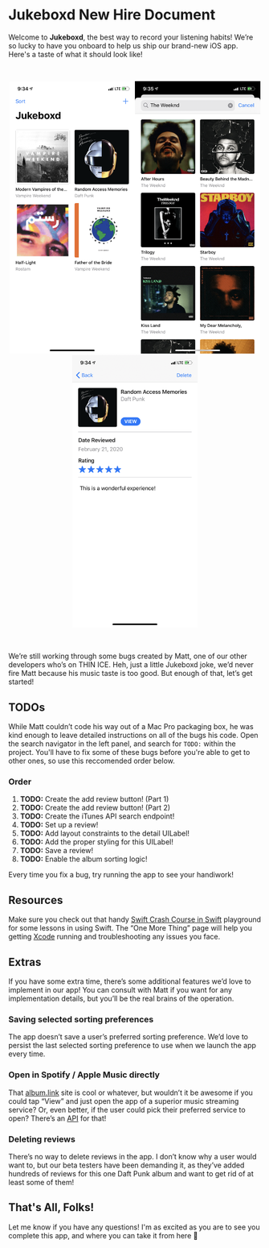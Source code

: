 # Jukeboxd New Hire Document

Welcome to **Jukeboxd**, the best way to record your listening habits! We’re so lucky to have you onboard to help us ship our brand-new iOS app. Here's a taste of what it should look like!

<br/>
<p align="center">
<img src="Assets/Home.PNG" width=250'><img src="Assets/Search.PNG" width=250><img src="Assets/Review.PNG" width=250>
</p>
<br/>

We’re still working through some bugs created by Matt, one of our other developers who’s on THIN ICE. Heh, just a little Jukeboxd joke, we’d never fire Matt because his music taste is too good. But enough of that, let’s get started!

## TODOs

While Matt couldn’t code his way out of a Mac Pro packaging box, he was kind enough to leave detailed instructions on all of the bugs his code. Open the search navigator in the left panel, and search for `TODO:` within the project. You'll have to fix some of these bugs before you're able to get to other ones, so use this reccomended order below.

### Order

1. **TODO:** Create the add review button! (Part 1)
2. **TODO:** Create the add review button! (Part 2)
3. **TODO:** Create the iTunes API search endpoint!
4. **TODO:** Set up a review!
5. **TODO:** Add layout constraints to the detail UILabel!
6. **TODO:** Add the proper styling for this UILabel!
7. **TODO:** Save a review!
8. **TODO:** Enable the album sorting logic!

Every time you fix a bug, try running the app to see your handiwork!

## Resources

Make sure you check out that handy [Swift Crash Course in Swift](https://www.icloud.com/iclouddrive/0QK5EbdEyPoPO8U86X_E8N69A#A_Swift_Crash_Course_in_Swift) playground for some lessons in using Swift. The “One More Thing” page will help you getting [Xcode](https://apps.apple.com/us/app/xcode/id497799835?mt=12) running and troubleshooting any issues you face.

## Extras

If you have some extra time, there’s some additional features we’d love to implement in our app! You can consult with Matt if you want for any implementation details, but you’ll be the real brains of the operation. 

### Saving selected sorting preferences

The app doesn’t save a user’s preferred sorting preference. We’d love to persist the last selected sorting preference to use when we launch the app every time.

### Open in Spotify / Apple Music directly

That [album.link](https://album.link) site is cool or whatever, but wouldn’t it be awesome if you could tap “View” and just open the app of a superior music streaming service? Or, even better, if the user could pick their preferred service to open? There’s an [API](https://github.com/songlink/docs/blob/master/api-v1-alpha.1.md) for that!

### Deleting reviews

There’s no way to delete reviews in the app. I don’t know why a user would want to, but our beta testers have been demanding it, as they’ve added hundreds of reviews for this one Daft Punk album and want to get rid of at least some of them!

## That's All, Folks!

Let me know if you have any questions! I'm as excited as you are to see you complete this app, and where you can take it from here 💙
